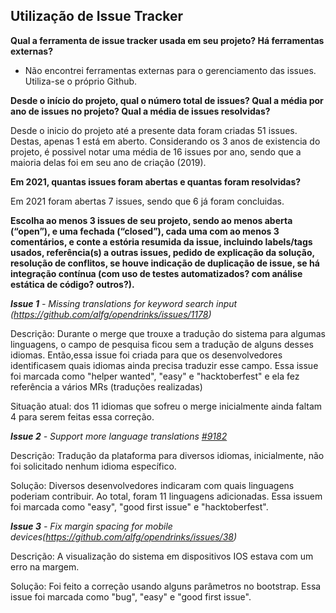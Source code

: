 ## Utilização de Issue Tracker

**Qual a ferramenta de issue tracker usada em seu projeto? Há ferramentas externas?**

 - Não encontrei ferramentas externas para o gerenciamento das issues. Utiliza-se o próprio Github.


**Desde o início do projeto, qual o número total de issues? Qual a média por ano de issues no projeto? Qual a média de issues resolvidas?**

Desde o inicio do projeto até a presente data foram criadas 51 issues. Destas, apenas 1 está em aberto. Considerando os 3 anos de existencia do projeto, é possivel notar uma média de 16 issues por ano, sendo que a maioria delas foi em seu ano de criação (2019).


**Em 2021, quantas issues foram abertas e quantas foram resolvidas?**

Em 2021 foram abertas 7 issues, sendo que 6 já foram concluidas.


**Escolha ao menos 3 issues de seu projeto, sendo ao menos aberta (“open”), e uma fechada (“closed”), cada uma com ao menos 3 comentários, e conte a estória resumida da issue, incluindo labels/tags usados, referência(s) a outras issues, pedido de explicação da solução, resolução de conflitos, se houve indicação de duplicação de issue, se há integração contínua (com uso de testes automatizados? com análise estática de código? outros?).**

***Issue 1** - Missing translations for keyword search input (https://github.com/alfg/opendrinks/issues/1178)*


Descrição: Durante o merge que trouxe a tradução do sistema para algumas linguagens, o campo de pesquisa ficou sem a tradução de alguns desses idiomas. Então,essa issue foi criada para que os desenvolvedores identificasem quais idiomas ainda precisa traduzir esse campo.
Essa issue foi marcada como "helper wanted", "easy" e "hacktoberfest" e ela fez referência a vários MRs (traduções realizadas)

Situação atual: dos 11 idiomas que sofreu o merge inicialmente ainda faltam 4 para serem feitas essa correção.


***Issue 2** - Support more language translations [#9182](https://github.com/alfg/opendrinks/issues/1097)*


Descrição: Tradução da plataforma para diversos idiomas, inicialmente, não foi solicitado nenhum idioma específico.

Solução: Diversos desenvolvedores indicaram com quais linguagens poderiam contribuir. Ao total, foram 11 linguagens adicionadas. 
    Essa issuem foi marcada como "easy", "good first issue" e "hacktoberfest".

***Issue 3** - Fix margin spacing for mobile devices(https://github.com/alfg/opendrinks/issues/38)*

Descrição: A visualização do sistema em dispositivos IOS estava com um erro na margem.

Solução: Foi feito a correção usando alguns parâmetros no bootstrap. Essa issue foi marcada como "bug", "easy" e "good first issue".
